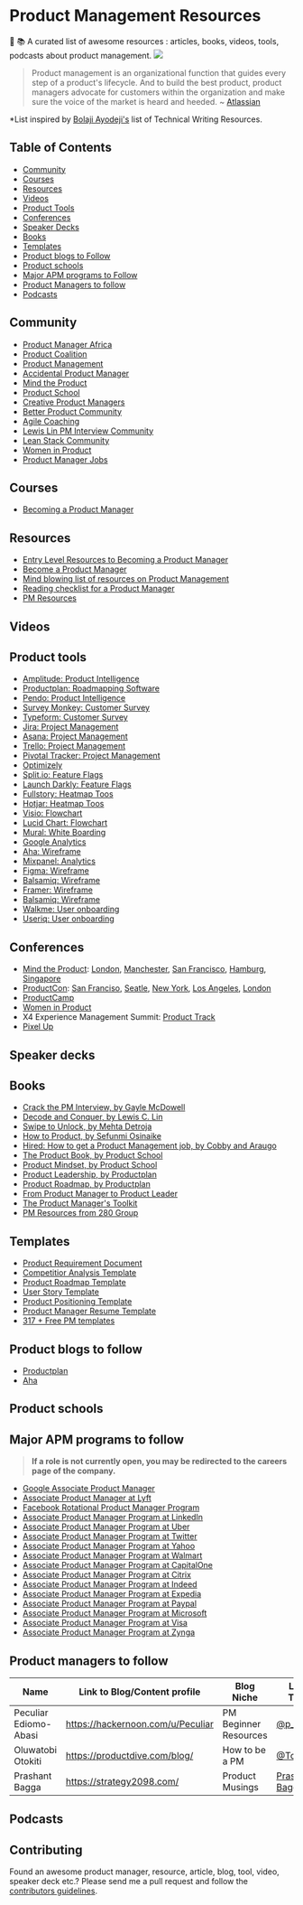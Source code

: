 # Product Management Resources
📔 📚 A curated list of awesome resources : articles, books, videos, tools, podcasts about product management.
![](https://res.cloudinary.com/pediomo/image/upload/v1603993792/Product_Management_resources_1_utafqr.png)

> Product management is an organizational function that guides every step of a product's lifecycle. And to build the best product, product managers advocate for customers within the organization and make sure the voice of the market is heard and heeded. ~ [Atlassian](https://www.atlassian.com/agile/product-management)

*List inspired by [Bolaji Ayodeji's](https://github.com/BolajiAyodeji) list of Technical Writing Resources.

## Table of Contents
- [Community](#community)
- [Courses](#courses)
- [Resources](#resources)
- [Videos](#videos)
- [Product Tools](#product-tools)
- [Conferences](#conferences)
- [Speaker Decks](#speaker-decks)
- [Books](#books)
- [Templates](#templates)
- [Product blogs to Follow](#product-blogs-to-follow)
- [Product schools](#product-schools)
- [Major APM programs to Follow](#major-apm-programs-to-follow)
- [Product Managers to follow](#product-managers-to-follow)
- [Podcasts](#podcasts)

## Community
* [Product Manager Africa](https://pmafrica.co/)
* [Product Coalition](https://productcoalitionslack.herokuapp.com/)
* [Product Management](https://www.linkedin.com/groups/42629/)
* [Accidental Product Manager](https://www.linkedin.com/groups/3995219/)
* [Mind the Product](http://slack.mindtheproduct.com/?ref=hackernoon.com)
* [Product School](https://productschool.com/slack-community/)
* [Creative Product Managers](https://www.linkedin.com/groups/123115)
* [Better Product Community](https://betterproduct.community/)
* [Agile Coaching](http://p4a.herokuapp.com/)
* [Lewis Lin PM Interview Community](http://pmint.herokuapp.com/)
* [Lean Stack Community](http://slack.leanstack.com/)
* [Women in Product](https://www.womenpm.org/join)
* [Product Manager Jobs](https://www.linkedin.com/groups/2142079)



## Courses
* [Becoming a Product Manager](https://www.linkedin.com/learning/becoming-a-product-manager)

## Resources
* [Entry Level Resources to Becoming a Product Manager](https://hackernoon.com/entry-level-resources-for-becoming-a-product-manager-p06j32fl)
* [Become a Product Manager](https://www.udemy.com/course/become-a-product-manager-learn-the-skills-get-a-job/)
* [Mind blowing list of resources on Product Management](http://attackwithnumbers.com/i-love-product-management)
* [Reading checklist for a Product Manager](https://gautammahesh.medium.com/reading-checklist-for-a-product-manager-c4b1ccab74c2)
* [PM Resources](https://280group.com/what-is-product-management/skills/)


## Videos



## Product tools
* [Amplitude: Product Intelligence](https://amplitude.com/)
* [Productplan: Roadmapping Software](https://www.productplan.com/)
* [Pendo: Product Intelligence](https://www.pendo.io/)
* [Survey Monkey: Customer Survey](https://www.surveymonkey.com/)
* [Typeform: Customer Survey](https://www.typeform.com/surveys/)
* [Jira: Project Management](https://www.atlassian.com/software/jira)
* [Asana: Project Management](https://asana.com/)
* [Trello: Project Management](https://trello.com/)
* [Pivotal Tracker: Project Management](https://www.pivotaltracker.com/)
* [Optimizely](https://www.optimizely.com/)
* [Split.io: Feature Flags](https://www.split.io/)
* [Launch Darkly: Feature Flags](https://launchdarkly.com/)
* [Fullstory: Heatmap Toos](https://www.fullstory.com/)
* [Hotjar: Heatmap Toos](https://www.hotjar.com/)
* [Visio: Flowchart](https://products.office.com/en-us/visio/flowchart-software)
* [Lucid Chart: Flowchart](https://www.lucidchart.com)
* [Mural: White Boarding](https://www.mural.co)
* [Google Analytics](https://marketingplatform.google.com/about/analytics/)
* [Aha: Wireframe](https://www.aha.io)
* [Mixpanel: Analytics](https://mixpanel.com/)
* [Figma: Wireframe](https://www.figma.com/files/recent)
* [Balsamiq: Wireframe](https://balsamiq.com/)
* [Framer: Wireframe](https://www.framer.com/)
* [Balsamiq: Wireframe](https://balsamiq.com/)
* [Walkme: User onboarding](https://www.walkme.com/)
* [Useriq: User onboarding](https://useriq.com/)


## Conferences

* [Mind the Product](https://www.mindtheproduct.com/mind-product-conferences/): [London](https://www.mindtheproduct.com/mtpcon/london/), [Manchester](https://www.mindtheproduct.com/mtpengage/manchester/conference/), [San Francisco](https://www.mindtheproduct.com/mtpcon/san-francisco/), [Hamburg](https://www.mindtheproduct.com/mtpengage/hamburg/), [Singapore](https://www.mindtheproduct.com/mtpcon/singapore/)
* [ProductCon](https://productschool.com/productcon/): [San Franciso](https://productschool.com/productcon/san-francisco/), [Seatle](https://productschool.com/productcon/seattle/), [New York](https://productschool.com/productcon/new-york/), [Los Angeles](https://productschool.com/productcon/los-angeles/), [London](https://productschool.com/productcon/london/)
* [ProductCamp](http://www.productcamp.org/)
* [Women in Product](https://www.womenpm.org/)
* X4 Experience Management Summit: [Product Track](https://www.qualtrics.com/x4summit/product-experience/)
* [Pixel Up](https://pixelup.co.za/)

## Speaker decks



## Books
* [Crack the PM Interview, by Gayle McDowell](http://www.crackingthepminterview.com/)
* [Decode and Conquer, by Lewis C. Lin](https://www.lewis-lin.com/decode-and-conquer)
* [Swipe to Unlock, by Mehta Detroja](https://books.google.com.ng/books/about/Swipe_to_Unlock.html?id=fOu9tAEACAAJ&redir_esc=y)
* [How to Product, by Sefunmi Osinaike](https://howtoproduct.io/book)
* [Hired: How to get a Product Management job, by Cobby and Araugo](https://www.producthunt.com/posts/hired-4ecf9d29-7561-4daa-b752-9f42bacb5388)
* [The Product Book, by Product School](https://productschool.com/the-product-book/)
* [Product Mindset, by Product School](https://productschool.com/product-mindset-book/)
* [Product Leadership, by Productplan](https://go.productplan.com/product-leadership-book/?utm_campaign=Customers%20%7C%20Nurturing%20%7C%20Consideration&utm_source=hs_automation&utm_medium=email&utm_content=87185798&_hsenc=p2ANqtz--4hyXOjm_ewE0Gmp9IrUejxW8QOS_L55U3-r87efzHZxo1yu755rQcpefy6v5VS6vcwExKSRSY3s_1IwiQn-heWS9zeQ&_hsmi=87185798)
* [Product Roadmap, by Productplan](http://assets.productplan.com/content/Product-Roadmap-Guide-by-ProductPlan.pdf?utm_campaign=Leads%20%7C%20Asset%20%7C%20Product%20Roadmaps%3A%20Your%20Guide%20to%20Planning%20and%20Selling%20Your%20Strategy&utm_medium=email&_hsenc=p2ANqtz-9p3eXG08R1mcMbIcLoogOyYMN1bbIAUmJMUsmbIYUdOyBK89gTwQ6YPKRtMIbejxMGz3dOlwR3PQQbA8w16y2ODwM1nw&_hsmi=57263687&utm_source=hs_automation&utm_content=57263687&hsCtaTracking=6d120b27-765b-4ff6-9147-38e09f332f64%7C1ed032d0-da46-4b4b-ae1a-426f7892ecfe)
* [From Product Manager to Product Leader](https://go.productplan.com/product-leadership-book/?utm_campaign=Customers%20%7C%20Nurturing%20%7C%20Consideration&utm_source=hs_automation&utm_medium=email&utm_content=87185798&_hsenc=p2ANqtz--4hyXOjm_ewE0Gmp9IrUejxW8QOS_L55U3-r87efzHZxo1yu755rQcpefy6v5VS6vcwExKSRSY3s_1IwiQn-heWS9zeQ&_hsmi=87185798)
* [The Product Manager's Toolkit](https://go.productplan.com/product-managers-toolkit/?utm_campaign=Leads%20%7C%20Asset%20%7C%20The%20Product%20Manager%27s%20Toolkit&utm_medium=email&_hsmi=88562235&_hsenc=p2ANqtz-9luVagZj7b0q__O-gHft883Neyq6oSPq2O_5fYCLlquEl_IuVKiSO4jDhW8eahJH-5bBw9ck3m17fNXz6hrP5HvGrltw&utm_content=88562234&utm_source=hs_email)
*  [PM Resources from 280 Group](https://280group.com/what-is-product-management/ultimate-guide-to-digital-product-management/)





## Templates
* [Product Requirement Document](https://www.aha.io/roadmapping/guide/requirements-management/what-is-a-good-product-requirements-document-template)
* [Competitior Analysis Template](https://www.aha.io/roadmapping/guide/templates/competitor-analysis)
* [Product Roadmap Template](https://www.aha.io/roadmapping/guide/templates/product-roadmap)
* [User Story Template](https://www.aha.io/roadmapping/guide/requirements-management/what-is-a-good-feature-or-user-story-template)
* [Product Positioning Template](https://www.aha.io/roadmapping/guide/templates/product-positioning)
* [Product Manager Resume Template](https://www.aha.io/roadmapping/guide/templates/product-manager-resumes)
* [317 + Free PM templates](https://usefyi.com/templates/product-management-templates/)



## Product blogs to follow
* [Productplan](https://www.productplan.com/blog/)
* [Aha](https://www.aha.io/blog)




## Product schools



## Major APM programs to follow
> **If a role is not currently open, you may be redirected to the careers page of the company.**

* [Google Associate Product Manager](https://careers.google.com/programs/apm/)
* [Associate Product Manager at Lyft](https://www.lyft.com/careers/apm)
* [Facebook Rotational Product Manager Program](https://www.fbrpms.com/)
* [Associate Product Manager Program at LinkedIn](https://careers.linkedin.com/apm)
* [Associate Product Manager Program at Uber](https://www.uberapms.com/)
* [Associate Product Manager Program at Twitter](http://www.twitterapm.com/#twitterapm)
* [Associate Product Manager Program at Yahoo](https://yahooapms.com/)
* [Associate Product Manager Program at Walmart](https://one.walmart.com/content/apms/en_us.html)
* [Associate Product Manager Program at CapitalOne](https://campus.capitalone.com/job/richmond/product-development-program-associate-2021/1786/16931761)
* [Associate Product Manager Program at Citrix](https://jobs.citrix.com/job/CITRA0058R23150/2021-Graduate-Product-Manager)
* [Associate Product Manager Program at Indeed](https://university.indeed.jobs/associate-product-management-apm-rotation-program/)
* [Associate Product Manager Program at Expedia](https://lifeatexpediagroup.com/jobs/job?jobid=R-55614)
* [Associate Product Manager Program at Paypal](https://jobsearch.paypal-corp.com/en-US/search?keywords=R0057797&location=&facetcountry=us)
* [Associate Product Manager Program at Microsoft](https://careers.microsoft.com/students/us/en/job/870955/Full-Time-Opportunities-for-Students-and-Recent-Graduates-Program-Management)
* [Associate Product Manager Program at Visa](https://usa.visa.com/careers/job-details.jobid.743999677139190.deptid.1146742.html)
* [Associate Product Manager Program at Zynga](https://jobs.jobvite.com/zynga/job/ossxdfwo)


## Product managers to follow
| Name              | Link to Blog/Content profile                                                     | Blog Niche                       | Link to Twitter                                       |
|-------------------|--------------------------------------------------------------------------|----------------------------------|-------------------------------------------------------|
| Peculiar Ediomo-Abasi    | https://hackernoon.com/u/Peculiar                  | PM Beginner Resources  | [@p_culiar](https://mobile.twitter.com/P_culiar)     |
| Oluwatobi Otokiti      | https://productdive.com/blog/                  | How to be a PM           | [@TobiOtokiti](https://twitter.com/TobiOtokiti)     |
| Prashant Bagga | https://strategy2098.com/ | Product Musings | [Prashant Bagga](https://www.linkedin.com/in/prashant-bagga/) |
## Podcasts


## Contributing
Found an awesome product manager, resource, article, blog, tool, video, speaker deck etc.? Please send me a pull request and follow the [contributors guidelines](/CONTRIBUTING.md).

